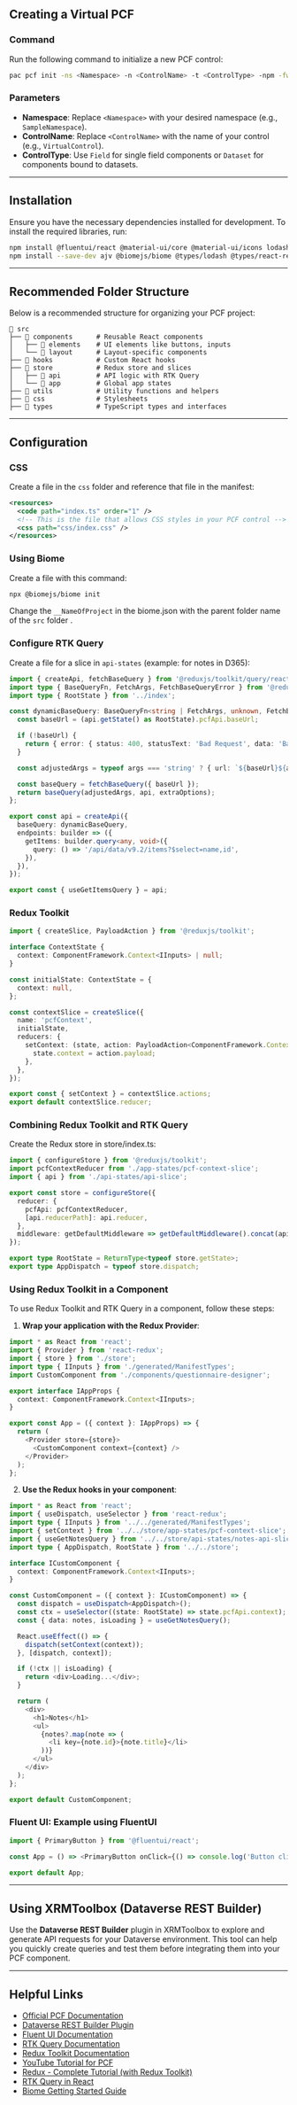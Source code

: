 ## Creating a Virtual PCF

### Command

Run the following command to initialize a new PCF control:

```bash
pac pcf init -ns <Namespace> -n <ControlName> -t <ControlType> -npm -fw react
```

### Parameters

- **Namespace**: Replace `<Namespace>` with your desired namespace (e.g., `SampleNamespace`).
- **ControlName**: Replace `<ControlName>` with the name of your control (e.g., `VirtualControl`).
- **ControlType**: Use `Field` for single field components or `Dataset` for components bound to datasets.

---

## Installation

Ensure you have the necessary dependencies installed for development. To install the required libraries, run:

```bash
npm install @fluentui/react @material-ui/core @material-ui/icons lodash uuid react-redux @reduxjs/toolkit
npm install --save-dev ajv @biomejs/biome @types/lodash @types/react-redux @types/redux @types/redux-immutable-state-invariant @types/redux-thunk @types/uuid @types/xrm globals pcf-scripts pcf-start redux-devtools-extension
```

---

## Recommended Folder Structure

Below is a recommended structure for organizing your PCF project:

```plaintext
📁 src
├── 📁 components      # Reusable React components
│   ├── 📁 elements    # UI elements like buttons, inputs
│   └── 📁 layout      # Layout-specific components
├── 📁 hooks           # Custom React hooks
├── 📁 store           # Redux store and slices
│   ├── 📁 api         # API logic with RTK Query
│   └── 📁 app         # Global app states
├── 📁 utils           # Utility functions and helpers
├── 📁 css             # Stylesheets
├── 📁 types           # TypeScript types and interfaces

```

---

## Configuration

### CSS

Create a file in the `css` folder and reference that file in the manifest:

```xml
<resources>
  <code path="index.ts" order="1" />
  <!-- This is the file that allows CSS styles in your PCF control -->
  <css path="css/index.css" />
</resources>
```

### Using Biome

Create a file with this command:

```bash
npx @biomejs/biome init
```

Change the `__NameOfProject` in the biome.json with the parent folder name of the `src` folder .

### Configure RTK Query

Create a file for a slice in `api-states` (example: for notes in D365):

```typescript
import { createApi, fetchBaseQuery } from '@reduxjs/toolkit/query/react';
import type { BaseQueryFn, FetchArgs, FetchBaseQueryError } from '@reduxjs/toolkit/query/react';
import type { RootState } from '../index';

const dynamicBaseQuery: BaseQueryFn<string | FetchArgs, unknown, FetchBaseQueryError> = async (args, api, extraOptions) => {
  const baseUrl = (api.getState() as RootState).pcfApi.baseUrl;

  if (!baseUrl) {
    return { error: { status: 400, statusText: 'Bad Request', data: 'Base URL is not set.' } };
  }

  const adjustedArgs = typeof args === 'string' ? { url: `${baseUrl}${args}` } : { ...args, url: `${baseUrl}${args.url}` };

  const baseQuery = fetchBaseQuery({ baseUrl });
  return baseQuery(adjustedArgs, api, extraOptions);
};

export const api = createApi({
  baseQuery: dynamicBaseQuery,
  endpoints: builder => ({
    getItems: builder.query<any, void>({
      query: () => '/api/data/v9.2/items?$select=name,id',
    }),
  }),
});

export const { useGetItemsQuery } = api;
```

### Redux Toolkit

```ts : Create a context-slice.ts file in src/store/app-states
import { createSlice, PayloadAction } from '@reduxjs/toolkit';

interface ContextState {
  context: ComponentFramework.Context<IInputs> | null;
}

const initialState: ContextState = {
  context: null,
};

const contextSlice = createSlice({
  name: 'pcfContext',
  initialState,
  reducers: {
    setContext: (state, action: PayloadAction<ComponentFramework.Context<IInputs>>) => {
      state.context = action.payload;
    },
  },
});

export const { setContext } = contextSlice.actions;
export default contextSlice.reducer;
```

### Combining Redux Toolkit and RTK Query

Create the Redux store in store/index.ts:

```typescript
import { configureStore } from '@reduxjs/toolkit';
import pcfContextReducer from './app-states/pcf-context-slice';
import { api } from './api-states/api-slice';

export const store = configureStore({
  reducer: {
    pcfApi: pcfContextReducer,
    [api.reducerPath]: api.reducer,
  },
  middleware: getDefaultMiddleware => getDefaultMiddleware().concat(api.middleware),
});

export type RootState = ReturnType<typeof store.getState>;
export type AppDispatch = typeof store.dispatch;
```

### Using Redux Toolkit in a Component

To use Redux Toolkit and RTK Query in a component, follow these steps:

1. **Wrap your application with the Redux Provider**:

```typescript
import * as React from 'react';
import { Provider } from 'react-redux';
import { store } from './store';
import type { IInputs } from './generated/ManifestTypes';
import CustomComponent from './components/questionnaire-designer';

export interface IAppProps {
  context: ComponentFramework.Context<IInputs>;
}

export const App = ({ context }: IAppProps) => {
  return (
    <Provider store={store}>
      <CustomComponent context={context} />
    </Provider>
  );
};
```

2. **Use the Redux hooks in your component**:

```typescript
import * as React from 'react';
import { useDispatch, useSelector } from 'react-redux';
import type { IInputs } from '../../generated/ManifestTypes';
import { setContext } from '../../store/app-states/pcf-context-slice';
import { useGetNotesQuery } from '../../store/api-states/notes-api-slice';
import type { AppDispatch, RootState } from '../../store';

interface ICustomComponent {
  context: ComponentFramework.Context<IInputs>;
}

const CustomComponent = ({ context }: ICustomComponent) => {
  const dispatch = useDispatch<AppDispatch>();
  const ctx = useSelector((state: RootState) => state.pcfApi.context);
  const { data: notes, isLoading } = useGetNotesQuery();

  React.useEffect(() => {
    dispatch(setContext(context));
  }, [dispatch, context]);

  if (!ctx || isLoading) {
    return <div>Loading...</div>;
  }

  return (
    <div>
      <h1>Notes</h1>
      <ul>
        {notes?.map(note => (
          <li key={note.id}>{note.title}</li>
        ))}
      </ul>
    </div>
  );
};

export default CustomComponent;
```

### Fluent UI: Example using FluentUI

```js
import { PrimaryButton } from '@fluentui/react';

const App = () => <PrimaryButton onClick={() => console.log('Button clicked!')}>Click Me</PrimaryButton>;

export default App;
```

---

## Using XRMToolbox (Dataverse REST Builder)

Use the **Dataverse REST Builder** plugin in XRMToolbox to explore and generate API requests for your Dataverse environment. This tool can help you quickly create queries and test them before integrating them into your PCF component.

---

## Helpful Links

- [Official PCF Documentation](https://learn.microsoft.com/en-us/power-apps/developer/component-framework/overview)
- [Dataverse REST Builder Plugin](https://www.xrmtoolbox.com/plugins/Dynamics365.RESTBuilder/)
- [Fluent UI Documentation](https://developer.microsoft.com/en-us/fluentui#/)
- [RTK Query Documentation](https://redux-toolkit.js.org/rtk-query/overview)
- [Redux Toolkit Documentation](https://redux-toolkit.js.org/introduction/getting-started)
- [YouTube Tutorial for PCF](https://www.youtube.com/watch?v=MYVmXdANC08&t=322s)
- [Redux - Complete Tutorial (with Redux Toolkit)](https://www.youtube.com/watch?v=5yEG6GhoJBs)
- [RTK Query in React](https://www.youtube.com/watch?v=NGdUPRFQXYg)
- [Biome Getting Started Guide](https://biomejs.dev/guides/getting-started/)
